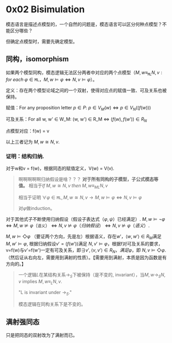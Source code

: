 # 0x02 Bisimulation

模态语言是描述点模型的，一个自然的问题是，模态语言可以区分何种点模型？不能区分哪些？

但确定点模型时，需要先确定模型。

## 同构，isomorphism

如果两个模型同构，模态逻辑无法区分两者中对应的两个点模型（$M,w\equiv_{\texttt{ML}}N, v: for\;each\;\varphi\in\texttt{ML}，M, w\vDash\varphi\Leftrightarrow N, v\vDash\varphi$）。

定义：存在两个模型论域之间的一个双射，使得对应点的赋值一致、可及关系也被保持。

赋值：For any proposition letter $p \in P:$ $p\in V_M(w)\iff p\in V_N((f(w)))$

可及关系：For all w, w' $\in$ W_M: (w, w') $\in$ R_M $\iff$ $(f(w), f(w'))\in R_N$

点模型对应：f(w) = v

以上三者记为 $M, w \cong N, v$.

### 证明：结构归纳. 

对于w和v = f(w)，根据同态的赋值定义，V(w) = V(v).

> 啊啊啊啊啊归纳假设是啥？？？
> **对于所有同构的子模型，子公式模态等值。**
> 相当于$If\;M,w\cong N, v\;then\;M,w\equiv_{ML}N,v$
> 
> 相当于证明 $\forall\varphi\in\texttt{ML}, M,w\cong N,v \rightarrow M,w\vDash\varphi\Leftrightarrow N,v\vDash\varphi$
>
> 对$\varphi$做induction。

对于其他式子不断使用归纳假设（假设子表达式（$\varphi, \psi$）已经满足）. $M, w\vDash\neg\varphi\Leftrightarrow M,w\not\vDash\varphi（\texttt{语义}）\Leftrightarrow N,v\not\vDash\varphi（归纳假设）\Leftrightarrow N,v\not\vDash\varphi（语义）$.

$M,w\vDash\Diamond\varphi$ （要证两个方向，先是左）根据语义，存在$w'$，$\langle w,w'\rangle\in R_M$满足 
$M,w'\vDash\varphi$, 根据归纳假设$v' = (f(w'))$满足
$N,v'\vDash\varphi$，根据f对可及关系的要求，v=f(w)与v'=f(w')一定有可及关系，即$\exists v', \langle v, v'\rangle\in R_N，满足\varphi$，即
$N, v\vDash\Diamond\varphi$.（然后证从右向左，需要用到满射的性质）。【需要用到满射，本质是因为函数是有方向的。】





> 一个逻辑$L$在某结构关系$\rightarrow_S$下被保持（是不变的, invariant），当$M,w\rightarrow_S N,v$ implies $M, w \equiv_L N, v$.
> 
> "L is invariant under $\rightarrow_S$."
> 
> 模态逻辑在同构关系下是不变的。

## 满射强同态

只是把同态的双射改为了满射而已。

